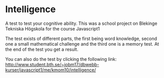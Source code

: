 # Intelligence
A test to test your cognitive ability. This was a school project on Blekinge Tekniska Högskola for the course Javascript1


The test exists of different parts, the first being word knowledge, second one a small mathematical challenge and the third one is a memory test. At the end of the test you get a result.

You can also do the test by clicking the following link:
http://www.student.bth.se/~jobm17/dbwebb-kurser/javascript1/me/kmom10/intelligence/
